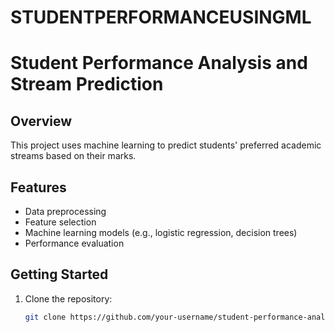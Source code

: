 # STUDENTPERFORMANCEUSINGML
# Student Performance Analysis and Stream Prediction

## Overview

This project uses machine learning to predict students' preferred academic streams based on their marks.

## Features

- Data preprocessing
- Feature selection
- Machine learning models (e.g., logistic regression, decision trees)
- Performance evaluation

## Getting Started

1. Clone the repository:
   ```bash
   git clone https://github.com/your-username/student-performance-analysis.git
